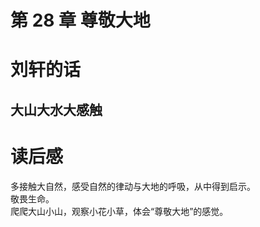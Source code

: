 # 第 28 章 尊敬大地

# 刘轩的话

## 大山大水大感触

# 读后感

多接触大自然，感受自然的律动与大地的呼吸，从中得到启示。  
敬畏生命。  
爬爬大山小山，观察小花小草，体会“尊敬大地”的感觉。

